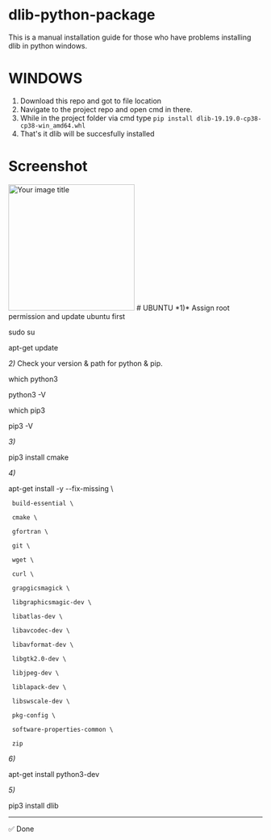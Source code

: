 # dlib-python-package
This is a manual installation guide for those who have problems installing dlib in python windows. 

# WINDOWS
1. Download this repo and got to file location
2. Navigate to the project repo and open cmd in there.
3. While in the project folder via cmd type ```pip install dlib-19.19.0-cp38-cp38-win_amd64.whl```
4. That's it dlib will be succesfully installed
# Screenshot
<img src="https://github.com/Oyopiz/dlib-python-package/blob/master/scrn/notme.png" alt="Your image title" width="250"/>
# UBUNTU
 *1)* Assign root permission and update ubuntu first

 sudo su

 apt-get update


 *2)* Check your version & path for python & pip.

 which python3



 python3 -V



 which pip3



 pip3 -V


 *3)*

 pip3 install cmake


 *4)*

 apt-get install -y --fix-missing \

     build-essential \

     cmake \

     gfortran \

     git \

     wget \

     curl \

     grapgicsmagick \

     libgraphicsmagic-dev \

     libatlas-dev \

     libavcodec-dev \

     libavformat-dev \

     libgtk2.0-dev \

     libjpeg-dev \

     liblapack-dev \

     libswscale-dev \

     pkg-config \

     software-properties-common \

     zip


 *6)*

 apt-get install python3-dev


 *5)*

 pip3 install dlib


 ------------------------------

 ✅ Done
